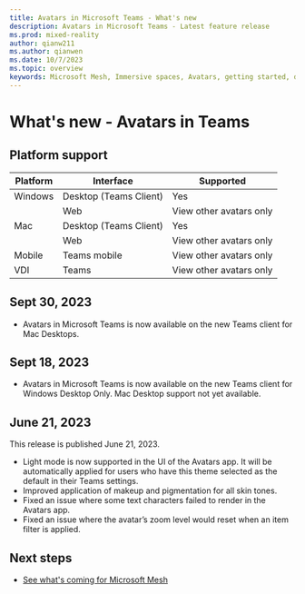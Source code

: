 ```yaml
---
title: Avatars in Microsoft Teams - What's new
description: Avatars in Microsoft Teams - Latest feature release 
ms.prod: mixed-reality
author: qianw211
ms.author: qianwen
ms.date: 10/7/2023
ms.topic: overview
keywords: Microsoft Mesh, Immersive spaces, Avatars, getting started, documentation, features
---
```


# What's new - Avatars in Teams

## Platform support

| Platform   | Interface | Supported |
| -------- | ------- | ------ |
| Windows  | Desktop (Teams Client)    | Yes |
|  | Web     | View other avatars only |
| Mac    | Desktop (Teams Client)    | Yes |
|  | Web  | View other avatars only |
| Mobile | Teams mobile | View other avatars only |
| VDI | Teams | View other avatars only |

## Sept 30, 2023

* Avatars in Microsoft Teams is now available on the new Teams client for Mac Desktops.

## Sept 18, 2023

* Avatars in Microsoft Teams is now available on the new Teams client for Windows Desktop Only. Mac Desktop support not yet available.

## June 21, 2023

This release is published June 21, 2023.

* Light mode is now supported in the UI of the Avatars app. It will be automatically applied for users who have this theme selected as the default in their Teams settings.
* Improved application of makeup and pigmentation for all skin tones.
* Fixed an issue where some text characters failed to render in the Avatars app.
* Fixed an issue where the avatar’s zoom level would reset when an item filter is applied.

## Next steps

* [See what's coming for Microsoft Mesh](https://aka.ms/meshdocs)